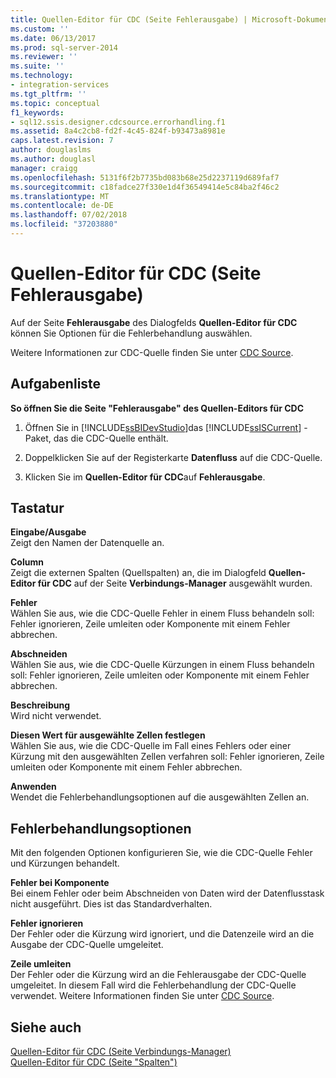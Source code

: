 ```yaml
---
title: Quellen-Editor für CDC (Seite Fehlerausgabe) | Microsoft-Dokumentation
ms.custom: ''
ms.date: 06/13/2017
ms.prod: sql-server-2014
ms.reviewer: ''
ms.suite: ''
ms.technology:
- integration-services
ms.tgt_pltfrm: ''
ms.topic: conceptual
f1_keywords:
- sql12.ssis.designer.cdcsource.errorhandling.f1
ms.assetid: 8a4c2cb8-fd2f-4c45-824f-b93473a8981e
caps.latest.revision: 7
author: douglaslms
ms.author: douglasl
manager: craigg
ms.openlocfilehash: 5131f6f2b7735bd083b68e25d2237119d689faf7
ms.sourcegitcommit: c18fadce27f330e1d4f36549414e5c84ba2f46c2
ms.translationtype: MT
ms.contentlocale: de-DE
ms.lasthandoff: 07/02/2018
ms.locfileid: "37203880"
---
```

# <a name="cdc-source-editor-error-output-page"></a>Quellen-Editor für CDC (Seite Fehlerausgabe)
  Auf der Seite **Fehlerausgabe** des Dialogfelds **Quellen-Editor für CDC** können Sie Optionen für die Fehlerbehandlung auswählen.  
  
 Weitere Informationen zur CDC-Quelle finden Sie unter [CDC Source](data-flow/cdc-source.md).  
  
## <a name="task-list"></a>Aufgabenliste  
 **So öffnen Sie die Seite "Fehlerausgabe" des Quellen-Editors für CDC**  
  
1.  Öffnen Sie in [!INCLUDE[ssBIDevStudio](../includes/ssbidevstudio-md.md)]das [!INCLUDE[ssISCurrent](../includes/ssiscurrent-md.md)] -Paket, das die CDC-Quelle enthält.  
  
2.  Doppelklicken Sie auf der Registerkarte **Datenfluss** auf die CDC-Quelle.  
  
3.  Klicken Sie im **Quellen-Editor für CDC**auf **Fehlerausgabe**.  
  
## <a name="options"></a>Tastatur  
 **Eingabe/Ausgabe**  
 Zeigt den Namen der Datenquelle an.  
  
 **Column**  
 Zeigt die externen Spalten (Quellspalten) an, die im Dialogfeld **Quellen-Editor für CDC** auf der Seite **Verbindungs-Manager** ausgewählt wurden.  
  
 **Fehler**  
 Wählen Sie aus, wie die CDC-Quelle Fehler in einem Fluss behandeln soll: Fehler ignorieren, Zeile umleiten oder Komponente mit einem Fehler abbrechen.  
  
 **Abschneiden**  
 Wählen Sie aus, wie die CDC-Quelle Kürzungen in einem Fluss behandeln soll: Fehler ignorieren, Zeile umleiten oder Komponente mit einem Fehler abbrechen.  
  
 **Beschreibung**  
 Wird nicht verwendet.  
  
 **Diesen Wert für ausgewählte Zellen festlegen**  
 Wählen Sie aus, wie die CDC-Quelle im Fall eines Fehlers oder einer Kürzung mit den ausgewählten Zellen verfahren soll: Fehler ignorieren, Zeile umleiten oder Komponente mit einem Fehler abbrechen.  
  
 **Anwenden**  
 Wendet die Fehlerbehandlungsoptionen auf die ausgewählten Zellen an.  
  
## <a name="error-handling-options"></a>Fehlerbehandlungsoptionen  
 Mit den folgenden Optionen konfigurieren Sie, wie die CDC-Quelle Fehler und Kürzungen behandelt.  
  
 **Fehler bei Komponente**  
 Bei einem Fehler oder beim Abschneiden von Daten wird der Datenflusstask nicht ausgeführt. Dies ist das Standardverhalten.  
  
 **Fehler ignorieren**  
 Der Fehler oder die Kürzung wird ignoriert, und die Datenzeile wird an die Ausgabe der CDC-Quelle umgeleitet.  
  
 **Zeile umleiten**  
 Der Fehler oder die Kürzung wird an die Fehlerausgabe der CDC-Quelle umgeleitet. In diesem Fall wird die Fehlerbehandlung der CDC-Quelle verwendet. Weitere Informationen finden Sie unter [CDC Source](data-flow/cdc-source.md).  
  
## <a name="see-also"></a>Siehe auch  
 [Quellen-Editor für CDC &#40;Seite Verbindungs-Manager&#41;](../../2014/integration-services/cdc-source-editor-connection-manager-page.md)   
 [Quellen-Editor für CDC &#40;Seite "Spalten"&#41;](../../2014/integration-services/cdc-source-editor-columns-page.md)  
  
  
